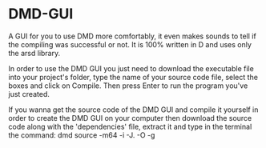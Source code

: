 # DMD-GUI
A GUI for you to use DMD more comfortably, it even makes sounds to tell if the compiling was successful or not. It is 100% written in D and uses only the arsd library.

In order to use the DMD GUI you just need to download the executable file into your project's folder, type the name of your source code file, select the boxes and click on Compile. Then press Enter to run the program you've just created.

If you wanna get the source code of the DMD GUI and compile it yourself in order to create the DMD GUI on your computer then download the source code along with the 'dependencies' file, extract it and type in the terminal the command: dmd source -m64 -i -J. -O -g
